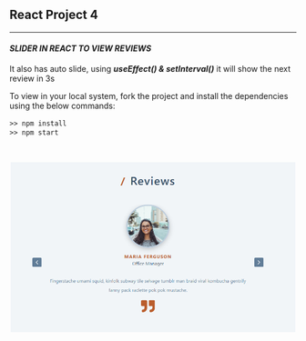 ## React Project 4

<hr>

#### _**SLIDER IN REACT TO VIEW REVIEWS**_

It also has auto slide, using _**useEffect() & setInterval()**_ it will show the next review in 3s

To view in your local system, fork the project and install the dependencies using the below commands:

```shell
>> npm install
>> npm start
```

<br>

<p align="center">
  <img src="readmeimg/img1.PNG" width="500" title="Tours">
</p>
